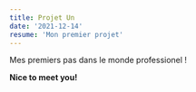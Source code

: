 ```yaml
---
title: Projet Un
date: '2021-12-14'
resume: 'Mon premier projet'
---
```


Mes premiers pas dans le monde professionel !

**Nice to meet you!**